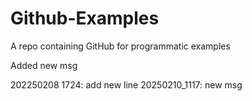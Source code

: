 # Github-Examples
A repo containing GitHub for programmatic examples

Added new msg

202250208 1724: add new line
20250210_1117: new msg

